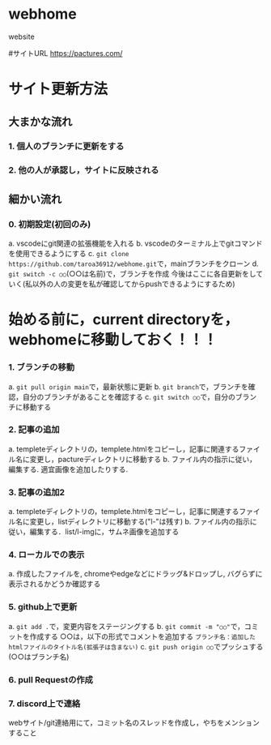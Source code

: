 # webhome
website

#サイトURL
https://pactures.com/


# サイト更新方法

## 大まかな流れ
### 1. 個人のブランチに更新をする
### 2. 他の人が承認し，サイトに反映される

## 細かい流れ
### 0. 初期設定(初回のみ)
a. vscodeにgit関連の拡張機能を入れる
b. vscodeのターミナル上でgitコマンドを使用できるようにする
c. ```git clone https://github.com/taroa36912/webhome.git```で，mainブランチをクローン
d. ```git switch -c ○○```(○○は名前)で，ブランチを作成
今後はここに各自更新をしていく(私以外の人の変更を私が確認してからpushできるようにするため)


# 始める前に，current directoryを，webhomeに移動しておく！！！

### 1. ブランチの移動
a. ```git pull origin main```で，最新状態に更新
b. ```git branch```で，ブランチを確認，自分のブランチがあることを確認する
c. ```git switch ○○```で，自分のブランチに移動する

### 2. 記事の追加
a. templeteディレクトリの，templete.htmlをコピーし，記事に関連するファイル名に変更し，pactureディレクトリに移動する
b. ファイル内の指示に従い，編集する. 適宜画像を追加したりする. 

### 3. 記事の追加2
a. templeteディレクトリの，templete.htmlをコピーし，記事に関連するファイル名に変更し，listディレクトリに移動する("l-"は残す)
b. ファイル内の指示に従い，編集する．list/l-imgに，サムネ画像を追加する

### 4. ローカルでの表示
a. 作成したファイルを, chromeやedgeなどにドラッグ&ドロップし, バグらずに表示されるかどうか確認する

### 5. github上で更新
a. ```git add .```で，変更内容をステージングする
b. ```git commit -m "○○"```で，コミットを作成する
○○は，以下の形式でコメントを追加する
```ブランチ名：追加したhtmlファイルのタイトル名(拡張子は含まない)```
c. ```git push origin ○○```でプッシュする(○○はブランチ名)

### 6. pull Requestの作成

### 7. discord上で連絡
webサイト/git連絡用にて，コミット名のスレッドを作成し，やちをメンションすること